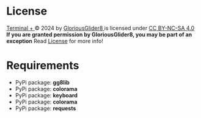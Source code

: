 # License

[Terminal + ](https://github.com/GloriousGlider8/TerminalPlus)© 2024 by [GloriousGlider8 ](https://github.com/GloriousGlider8)is licensed under [CC BY-NC-SA 4.0](http://creativecommons.org/licenses/by-nc-sa/4.0/?ref=chooser-v1)
**If you are granted permission by GloriousGlider8, you may be part of an exception**
Read [License](https://github.com/GloriousGlider8/TerminalPlus/blob/main/LICENSE "LICENSE") for more info!

# Requirements

* PyPi package: **gg8lib**
* PyPi package: **colorama**
* PyPi package: **keyboard**
* PyPi package: **colorama**
* PyPi package: **requests**
